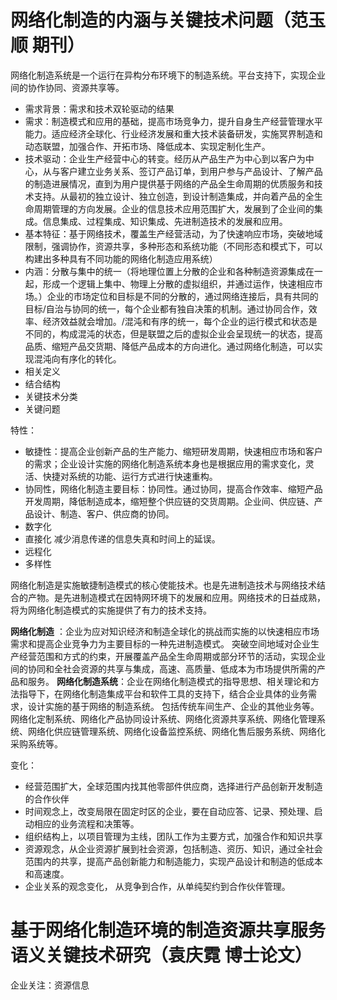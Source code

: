 # 网络化制造的内涵与关键技术问题（范玉顺 期刊）

网络化制造系统是一个运行在异构分布环境下的制造系统。平台支持下，实现企业间的协作协同、资源共享等。

- 需求背景：需求和技术双轮驱动的结果
- 需求：制造模式和应用的基础，提高市场竞争力，提升自身生产经营管理水平能力。适应经济全球化、行业经济发展和重大技术装备研发，实施冥界制造和动态联盟，加强合作、开拓市场、降低成本、实现定制化生产。
- 技术驱动：企业生产经营中心的转变。经历从产品生产为中心到以客户为中心，从与客户建立业务关系、签订产品订单，到用户参与产品设计、了解产品的制造进展情况，直到为用户提供基于网络的产品全生命周期的优质服务和技术支持。从最初的独立设计、独立创造，到设计制造集成，并向着产品的全生命周期管理的方向发展。企业的信息技术应用范围扩大，发展到了企业间的集成。信息集成、过程集成、知识集成、先进制造技术的发展和应用。
- 基本特征：基于网络技术，覆盖生产经营活动，为了快速响应市场，突破地域限制，强调协作，资源共享，多种形态和系统功能（不同形态和模式下，可以构建出多种具有不同功能的网络化制造应用系统）
- 内涵：分散与集中的统一（将地理位置上分散的企业和各种制造资源集成在一起，形成一个逻辑上集中、物理上分散的虚拟组织，并通过运作，快速相应市场。）企业的市场定位和目标是不同的分散的，通过网络连接后，具有共同的目标/自治与协同的统一，每个企业都有独自决策的机制。通过协同合作，效率、经济效益就会增加。/混沌和有序的统一，每个企业的运行模式和状态是不同的，构成混沌的状态，但是联盟之后的虚拟企业会呈现统一的状态，提高品质、缩短产品交货期、降低产品成本的方向进化。通过网络化制造，可以实现混沌向有序化的转化。 
- 相关定义
- 结合结构
- 关键技术分类
- 关键问题

特性：
- 敏捷性：提高企业创新产品的生产能力、缩短研发周期，快速相应市场和客户的需求；企业设计实施的网络化制造系统本身也是根据应用的需求变化，灵活、快捷对系统的功能、运行方式进行快速重构。
- 协同性，网络化制造主要目标：协同性。通过协同，提高合作效率、缩短产品开发周期，降低制造成本，缩短整个供应链的交货周期。企业间、供应链、产品设计、制造、客户、供应商的协同。
- 数字化
- 直接化 减少消息传递的信息失真和时间上的延误。
- 远程化
- 多样性 


网络化制造是实施敏捷制造模式的核心使能技术。也是先进制造技术与网络技术结合的产物。是先进制造模式在因特网环境下的发展和应用。网络技术的日益成熟，将为网络化制造模式的实施提供了有力的技术支持。

**网络化制造** ：企业为应对知识经济和制造全球化的挑战而实施的以快速相应市场需求和提高企业竞争力为主要目标的一种先进制造模式。
突破空间地域对企业生产经营范围和方式的约束，开展覆盖产品全生命周期或部分环节的活动，实现企业间的协同和全社会资源的共享与集成，高速、高质量、低成本为市场提供所需的产品和服务。
**网络化制造系统**：企业在网络化制造模式的指导思想、相关理论和方法指导下，在网络化制造集成平台和软件工具的支持下，结合企业具体的业务需求，设计实施的基于网络的制造系统。
包括传统车间生产、企业的其他业务等。
网络化定制系统、网络化产品协同设计系统、网络化资源共享系统、网络化管理系统、网络化供应链管理系统、网络化设备监控系统、网络化售后服务系统、网络化采购系统等。

变化：
- 经营范围扩大，全球范围内找其他零部件供应商，选择进行产品创新开发制造的合作伙伴
- 时间观念上，改变局限在固定时区的企业，要在自动应答、记录、预处理、启动相应的业务流程和决策等。
- 组织结构上，以项目管理为主线，团队工作为主要方式，加强合作和知识共享
- 资源观念，从企业资源扩展到社会资源，包括制造、资历、知识，通过全社会范围内的共享，提高产品创新能力和制造能力，实现产品设计和制造的低成本和高速度。
- 企业关系的观念变化， 从竞争到合作，从单纯契约到合作伙伴管理。

# 基于网络化制造环境的制造资源共享服务语义关键技术研究（袁庆霓 博士论文）

企业关注：资源信息